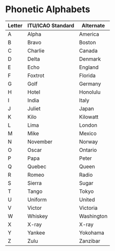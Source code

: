 # Phonetic Alphabets
| Letter | ITU/ICAO Standard | Alternate |
| --- | --- | --- |
| A | Alpha | America |
| B | Bravo | Boston |
| C | Charlie | Canada |
| D | Delta | Denmark |
| E | Echo | England |
| F | Foxtrot | Florida |
| G | Golf | Germany |
| H | Hotel | Honolulu |
| I | India | Italy |
| J | Juliet | Japan |
| K | Kilo | Kilowatt |
| L | Lima | London |
| M | Mike | Mexico |
| N | November | Norway |
| O | Oscar | Ontario |
| P | Papa | Peter |
| Q | Quebec | Queen |
| R | Romeo | Radio |
| S | Sierra | Sugar |
| T | Tango | Tokyo |
| U | Uniform | United |
| V | Victor | Victoria |
| W | Whiskey | Washington |
| X | X-ray | X-ray |
| Y | Yankee | Yokohama |
| Z | Zulu | Zanzibar |
